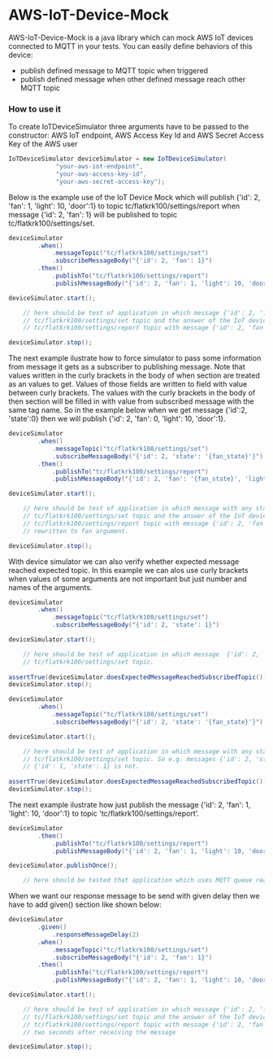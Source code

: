# AWS-IoT-Device-Mock

AWS-IoT-Device-Mock is a java library which can mock AWS IoT devices connected to MQTT in your tests. You can easily define behaviors of this device:

  - publish defined message to MQTT topic when triggered
  - publish defined message when other defined message reach other MQTT topic

### How to use it

To create IoTDeviceSimulator three arguments have to be passed to the constructor: AWS IoT endpoint, AWS Access Key Id and AWS Secret Access Key of the AWS user 
```java
IoTDeviceSimulator deviceSimulator = new IoTDeviceSimulator(
             "your-aws-iot-endpoint",
             "your-aws-access-key-id",
             "your-aws-secret-access-key");
```

Below is the example use of the IoT Device Mock which will publish {'id': 2, 'fan': 1, 'light': 10, 'door':1} to topic 
tc/flatkrk100/settings/report when message {'id': 2, 'fan': 1} will be published to topic tc/flatkrk100/settings/set.  
```java
deviceSimulator
        .when()
            .messageTopic("tc/flatkrk100/settings/set")
            .subscribeMessageBody("{'id': 2, 'fan': 1}")
        .then()
            .publishTo("tc/flatkrk100/settings/report")
            .publishMessageBody("{'id': 2, 'fan': 1, 'light': 10, 'door':1}");

deviceSimulator.start();

    // here should be test of application in which message {'id': 2, 'fan': 1} should be send to 
    // tc/flatkrk100/settings/set topic and the answer of the IoT device should be resend to 
    // tc/flatkrk100/settings/report topic with message {'id': 2, 'fan': 1, 'light': 10, 'door':1}

deviceSimulator.stop();
```

The next example ilustrate how to force simulator to pass some information from message it gets as a subscriber to publishing message. Note that values written in the curly brackets in the body of when section are treated as an values to get. Values of those fields are written to field with value between curly brackets. The values with the curly brackets in the body of then section will be filled in with value from subscribed message with the same tag name. So in the example below when we get message {'id':2, 'state':0} then we will publish {'id': 2, 'fan': 0, 'light': 10, 'door':1}.

```java
deviceSimulator
        .when()
            .messageTopic("tc/flatkrk100/settings/set")
            .subscribeMessageBody("{'id': 2, 'state': '{fan_state}'}")
        .then()
            .publishTo("tc/flatkrk100/settings/report")
            .publishMessageBody("{'id': 2, 'fan': '{fan_state}', 'light': 10, 'door':1}");

deviceSimulator.start();

    // here should be test of application in which message with any state value  (e.g. {'id': 2, 'state': 1}) should be send to 
    // tc/flatkrk100/settings/set topic and the answer of the IoT device should be resend to 
    // tc/flatkrk100/settings/report topic with message {'id': 2, 'fan': 1, 'light': 10, 'door':1} so the value from state argument is
    // rewritten to fan argument.

deviceSimulator.stop();
```

With device simulator we can also verify whether expected message reached expected topic. In this example we can alos use curly brackets when values of some arguments are not important but just number and names of the arguments.


```java
deviceSimulator
        .when()
            .messageTopic("tc/flatkrk100/settings/set")
            .subscribeMessageBody("{'id': 2, 'state': 1}")

deviceSimulator.start();

    // here should be test of application in which message  {'id': 2, 'state': 1}) should be send to 
    // tc/flatkrk100/settings/set topic. 
    
assertTrue(deviceSimulator.doesExpectedMessageReachedSubscribedTopic());
deviceSimulator.stop();
```

```java
deviceSimulator
        .when()
            .messageTopic("tc/flatkrk100/settings/set")
            .subscribeMessageBody("{'id': 2, 'state': '{fan_state}'}")

deviceSimulator.start();

    // here should be test of application in which message with any state value should be send to 
    // tc/flatkrk100/settings/set topic. So e.g. messages {'id': 2, 'state': 1} or {'id': 2, 'state': 0} are valid. but
    // {'id': 1, 'state': 1} is not.
    
assertTrue(deviceSimulator.doesExpectedMessageReachedSubscribedTopic());
deviceSimulator.stop();
```

The next example ilustrate how just publish the message {'id': 2, 'fan': 1, 'light': 10, 'door':1} to topic 'tc/flatkrk100/settings/report'. 

```java
deviceSimulator
        .then()
            .publishTo("tc/flatkrk100/settings/report")
            .publishMessageBody("{'id': 2, 'fan': 1, 'light': 10, 'door':1}");

deviceSimulator.publishOnce();

    // here should be tested that application which uses MQTT queue reacted correctly on published message
```

When we want our response message to be send with given delay then we have to add given() section like shown below:

```java
deviceSimulator
        .given()
            .responseMessageDelay(2)
        .when()
            .messageTopic("tc/flatkrk100/settings/set")
            .subscribeMessageBody("{'id': 2, 'fan': 1}")
        .then()
            .publishTo("tc/flatkrk100/settings/report")
            .publishMessageBody("{'id': 2, 'fan': 1, 'light': 10, 'door':1}");

deviceSimulator.start();

    // here should be test of application in which message {'id': 2, 'fan': 1} should be send to
    // tc/flatkrk100/settings/set topic and the answer of the IoT device should be resend to
    // tc/flatkrk100/settings/report topic with message {'id': 2, 'fan': 1, 'light': 10, 'door':1}
    // two seconds after receiving the message

deviceSimulator.stop();
```

